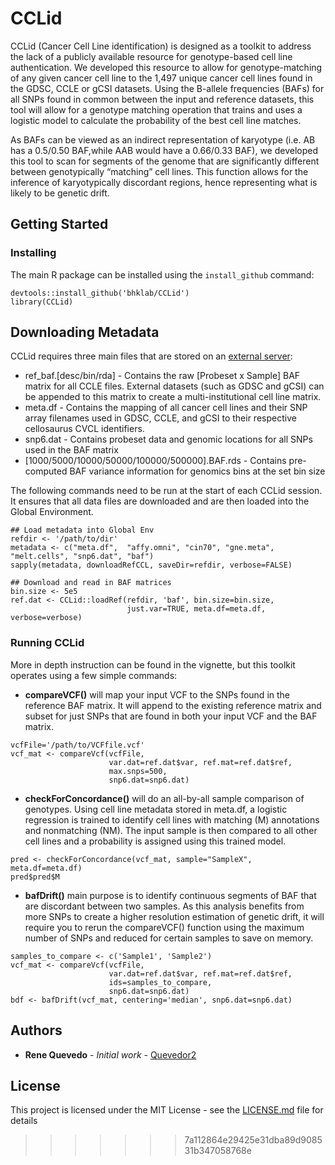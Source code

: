 # CCLid
CCLid (Cancer Cell Line identification) is designed as a toolkit to address the lack of a publicly available resource for genotype-based cell line authentication. We developed this resource to allow for genotype-matching of any given cancer cell line to the 1,497 unique cancer cell lines found in the GDSC, CCLE or gCSI datasets. Using the B-allele frequencies (BAFs) for all SNPs found in common between the input and reference datasets, this tool will allow for a genotype matching operation that trains and uses a logistic model to calculate the probability of the best cell line matches.

As BAFs can be viewed as an indirect representation of karyotype (i.e. AB has a 0.5/0.50 BAF,while AAB would have a 0.66/0.33 BAF), we developed this tool to scan for segments of the genome that are significantly different between genotypically “matching” cell lines. This function allows for the inference of karyotypically discordant regions, hence representing what is likely to be genetic drift.

## Getting Started
### Installing
The main R package can be installed using the `install_github` command:
```
devtools::install_github('bhklab/CCLid')
library(CCLid)
```

## Downloading Metadata
CCLid requires three main files that are stored on an [external server](https://zenodo.org/record/3926933):
* ref_baf.[desc/bin/rda] - Contains the raw [Probeset x Sample] BAF matrix for all CCLE files. External datasets (such as GDSC and gCSI) can be appended to this matrix to create a multi-institutional cell line matrix.
* meta.df - Contains the mapping of all cancer cell lines and their SNP array filenames used in GDSC, CCLE, and gCSI to their respective cellosaurus CVCL identifiers.
* snp6.dat - Contains probeset data and genomic locations for all SNPs used in the BAF matrix
* [1000/5000/10000/50000/100000/500000].BAF.rds - Contains pre-computed BAF variance information for genomics bins at the set bin size

The following commands need to be run at the start of each CCLid session. It ensures that all data files are downloaded and are then loaded into the Global Environment. 
```
## Load metadata into Global Env
refdir <- '/path/to/dir'
metadata <- c("meta.df",  "affy.omni", "cin70", "gne.meta", "melt.cells", "snp6.dat", "baf")
sapply(metadata, downloadRefCCL, saveDir=refdir, verbose=FALSE)

## Download and read in BAF matrices
bin.size <- 5e5
ref.dat <- CCLid::loadRef(refdir, 'baf', bin.size=bin.size, 
                          just.var=TRUE, meta.df=meta.df, verbose=verbose)
```

### Running CCLid
More in depth instruction can be found in the vignette, but this toolkit operates using a few simple commands:

  * **compareVCF()** will map your input VCF to the SNPs found in the reference BAF matrix. It will append to the existing reference matrix and subset for just SNPs that are found in both your input VCF and the BAF matrix.
```
vcfFile='/path/to/VCFfile.vcf'
vcf_mat <- compareVcf(vcfFile, 
                      var.dat=ref.dat$var, ref.mat=ref.dat$ref,         
                      max.snps=500,
                      snp6.dat=snp6.dat)
```

  * **checkForConcordance()** will do an all-by-all sample comparison of genotypes. Using cell line metadata stored in meta.df, a logistic regression is trained to identify cell lines with matching (M) annotations and nonmatching (NM). The input sample is then compared to all other cell lines and a probability is assigned using this trained model.
```
pred <- checkForConcordance(vcf_mat, sample="SampleX", meta.df=meta.df)
pred$pred$M
```

 * **bafDrift()** main purpose is to identify continuous segments of BAF that are discordant between two samples. As this analysis benefits from more SNPs to create a higher resolution estimation of genetic drift, it will require you to rerun the compareVCF() function using the maximum number of SNPs and reduced for certain samples to save on memory.

```
samples_to_compare <- c('Sample1', 'Sample2')
vcf_mat <- compareVcf(vcfFile, 
                      var.dat=ref.dat$var, ref.mat=ref.dat$ref,         
                      ids=samples_to_compare,
                      snp6.dat=snp6.dat)
bdf <- bafDrift(vcf_mat, centering='median', snp6.dat=snp6.dat)
```


## Authors

* **Rene Quevedo** - *Initial work* - [Quevedor2](https://github.com/quevedor2)

## License

This project is licensed under the MIT License - see the [LICENSE.md](LICENSE.md) file for details

>>>>>>> 7a112864e29425e31dba89d908531b347058768e
